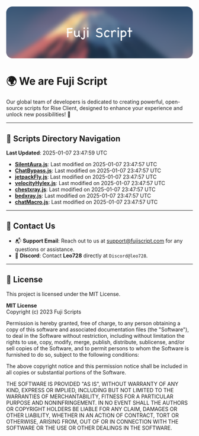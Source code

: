 ![Banner](.github/b.webp)

# 🌍 **We are Fuji Script**

Our global team of developers is dedicated to creating powerful, open-source scripts for Rise Client, designed to enhance your experience and unlock new possibilities! 🌟

---
<!-- SCRIPTS_NAVIGATION_START -->
## 📂 **Scripts Directory Navigation**

**Last Updated**: 2025-01-07 23:47:59 UTC

- **[SilentAura.js](scripts/SilentAura.js)**: Last modified on 2025-01-07 23:47:57 UTC
- **[ChatBypass.js](scripts/ChatBypass.js)**: Last modified on 2025-01-07 23:47:57 UTC
- **[jetpackFly.js](scripts/jetpackFly.js)**: Last modified on 2025-01-07 23:47:57 UTC
- **[velocityHylex.js](scripts/velocityHylex.js)**: Last modified on 2025-01-07 23:47:57 UTC
- **[chestxray.js](scripts/chestxray.js)**: Last modified on 2025-01-07 23:47:57 UTC
- **[bedxray.js](scripts/bedxray.js)**: Last modified on 2025-01-07 23:47:57 UTC
- **[chatMacro.js](scripts/chatMacro.js)**: Last modified on 2025-01-07 23:47:57 UTC

<!-- SCRIPTS_NAVIGATION_END -->

---

## 💬 **Contact Us**  
- 📬 **Support Email**: Reach out to us at [support@fujiscript.com](mailto:support@fujiscript.com) for any questions or assistance.  
- 💬 **Discord**: Contact **Leo728** directly at `Discord@leo728`.

---

## 📜 **License**

This project is licensed under the MIT License.  

**MIT License**  
Copyright (c) 2023 Fuji Scripts  

Permission is hereby granted, free of charge, to any person obtaining a copy of this software and associated documentation files (the "Software"), to deal in the Software without restriction, including without limitation the rights to use, copy, modify, merge, publish, distribute, sublicense, and/or sell copies of the Software, and to permit persons to whom the Software is furnished to do so, subject to the following conditions:  

The above copyright notice and this permission notice shall be included in all copies or substantial portions of the Software.  

THE SOFTWARE IS PROVIDED "AS IS", WITHOUT WARRANTY OF ANY KIND, EXPRESS OR IMPLIED, INCLUDING BUT NOT LIMITED TO THE WARRANTIES OF MERCHANTABILITY, FITNESS FOR A PARTICULAR PURPOSE AND NONINFRINGEMENT. IN NO EVENT SHALL THE AUTHORS OR COPYRIGHT HOLDERS BE LIABLE FOR ANY CLAIM, DAMAGES OR OTHER LIABILITY, WHETHER IN AN ACTION OF CONTRACT, TORT OR OTHERWISE, ARISING FROM, OUT OF OR IN CONNECTION WITH THE SOFTWARE OR THE USE OR OTHER DEALINGS IN THE SOFTWARE.  
